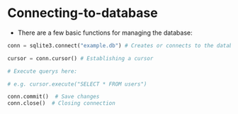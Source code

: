 # Connecting-to-database

- There are a few basic functions for managing the database:

```python
conn = sqlite3.connect("example.db") # Creates or connects to the database 

cursor = conn.cursor() # Establishing a cursor 

# Execute querys here:

# e.g. cursor.execute("SELECT * FROM users")

conn.commit()  # Save changes
conn.close()  # Closing connection
```

